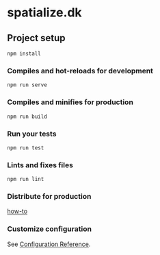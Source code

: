 # spatialize.dk

## Project setup
```
npm install
```

### Compiles and hot-reloads for development
```
npm run serve
```

### Compiles and minifies for production
```
npm run build
```

### Run your tests
```
npm run test
```

### Lints and fixes files
```
npm run lint
```

### Distribute for production

[how-to](https://dev.to/rolanddoda/deploy-to-github-pages-like-a-pro-with-github-actions-4hdg)

### Customize configuration
See [Configuration Reference](https://cli.vuejs.org/config/).
